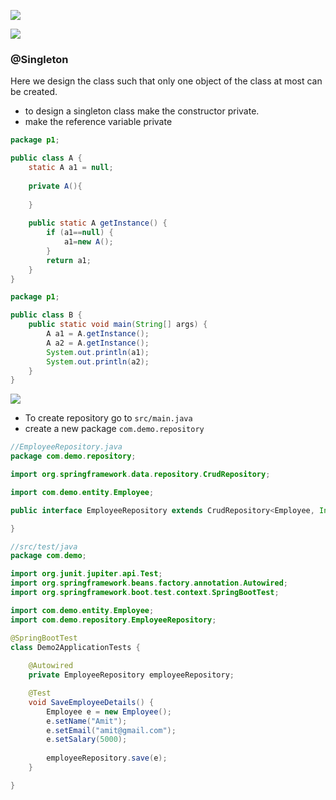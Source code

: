 ![](https://i.ibb.co/2kd0H38/image.png)

![](https://i.ibb.co/zGY9bq7/image.png)


### @Singleton ###
Here we design the class such that only one object of the class at most can be created.
* to design a singleton class make the constructor private.
* make the reference variable private
```java
package p1;

public class A {
	static A a1 = null;
	
	private A(){
		
	}
	
	public static A getInstance() {
		if (a1==null) {
			a1=new A();
		}
		return a1;
	}
}
```

```java
package p1;

public class B {
	public static void main(String[] args) {
		A a1 = A.getInstance();
		A a2 = A.getInstance();
		System.out.println(a1);
		System.out.println(a2);
 	}
}

```

![](https://i.ibb.co/QvCB54C/image.png)

* To create repository go to ```src/main.java```
* create a new package ```com.demo.repository```

```java
//EmployeeRepository.java
package com.demo.repository;

import org.springframework.data.repository.CrudRepository;

import com.demo.entity.Employee;

public interface EmployeeRepository extends CrudRepository<Employee, Integer> {

}
```

```java
//src/test/java
package com.demo;

import org.junit.jupiter.api.Test;
import org.springframework.beans.factory.annotation.Autowired;
import org.springframework.boot.test.context.SpringBootTest;

import com.demo.entity.Employee;
import com.demo.repository.EmployeeRepository;

@SpringBootTest
class Demo2ApplicationTests {
	
	@Autowired
	private EmployeeRepository employeeRepository;

	@Test
	void SaveEmployeeDetails() {
		Employee e = new Employee();
		e.setName("Amit");
		e.setEmail("amit@gmail.com");
		e.setSalary(5000);
		
		employeeRepository.save(e);
	}

}
```